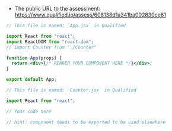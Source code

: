 - The public URL to the assessment: https://www.qualified.io/assess/608138d1a341ba002830ce61

```jsx
// This file is named: `App.jsx` in Qualified

import React from "react";
import ReactDOM from "react-dom";
// import Counter from "./Counter"

function App(props) {
  return <div>{/* RENDER YOUR COMPONENT HERE */}</div>;
}

export default App;
```

```jsx
// This file is named: `Counter.jsx` in Qualified

import React from "react";

// Your code here

// hint: component needs to be exported to be used elsewhere
```
